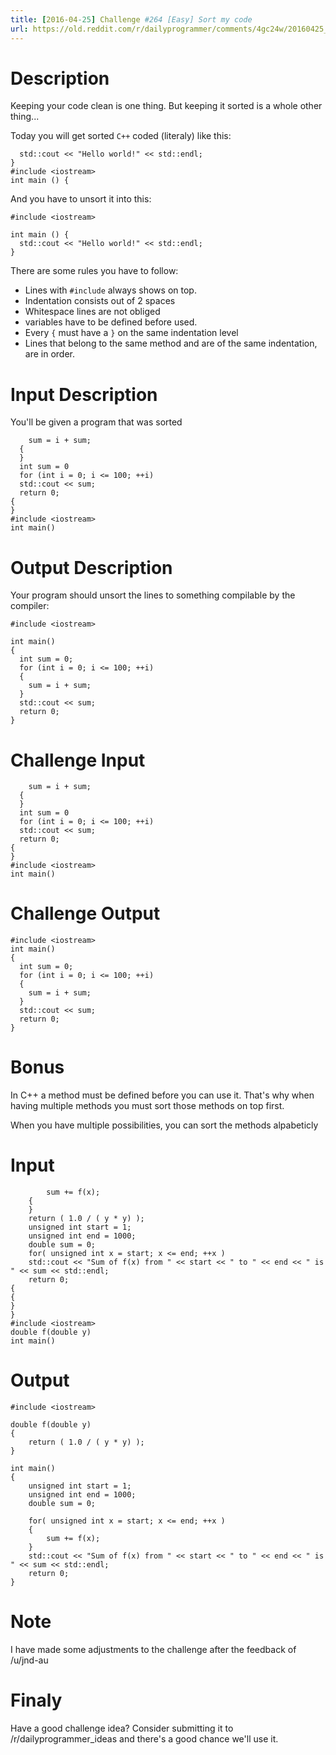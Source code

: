 ```yaml
---
title: [2016-04-25] Challenge #264 [Easy] Sort my code
url: https://old.reddit.com/r/dailyprogrammer/comments/4gc24w/20160425_challenge_264_easy_sort_my_code/
---
```


# Description

Keeping your code clean is one thing. But keeping it sorted is a whole other thing...

Today you will get sorted `C++` coded (literaly) like this:

    
      std::cout << "Hello world!" << std::endl;
    }
    #include <iostream>
    int main () {
    
 And you have to unsort it into this:
 
    #include <iostream>
    
    int main () {
      std::cout << "Hello world!" << std::endl;
    }

There are some rules you have to follow:

- Lines with `#include` always shows on top.
- Indentation consists out of 2 spaces
- Whitespace lines are not obliged
- variables have to be defined before used.
- Every `{` must have a `}` on the same indentation level
- Lines that belong to the same method and are of the same indentation, are in order. 

# Input Description

You'll be given a program that was sorted

 

        sum = i + sum;
      {
      }
      int sum = 0
      for (int i = 0; i <= 100; ++i)
      std::cout << sum;
      return 0;
    {
    }
    #include <iostream>
    int main()


# Output Description

Your program should unsort the lines to something compilable by the compiler:

    #include <iostream>
     
    int main()
    {
      int sum = 0;
      for (int i = 0; i <= 100; ++i)
      {
        sum = i + sum;
      }
      std::cout << sum;
      return 0;
    }

# Challenge Input

        sum = i + sum;
      {
      }
      int sum = 0
      for (int i = 0; i <= 100; ++i)
      std::cout << sum;
      return 0;
    {
    }
    #include <iostream>
    int main()

# Challenge Output
    
    #include <iostream>
    int main()
    {
      int sum = 0;
      for (int i = 0; i <= 100; ++i)
      {
        sum = i + sum;
      }
      std::cout << sum;
      return 0;
    }

# Bonus

In C++ a method must be defined before you can use it.
That's why when having multiple methods you must sort those methods on top first.

When you have multiple possibilities, you can sort the methods alpabeticly

# Input

            sum += f(x);
        {
        }
        return ( 1.0 / ( y * y) );
        unsigned int start = 1;
        unsigned int end = 1000;
        double sum = 0;
        for( unsigned int x = start; x <= end; ++x )
        std::cout << "Sum of f(x) from " << start << " to " << end << " is " << sum << std::endl;
        return 0;
    {
    {
    }
    }
    #include <iostream>
    double f(double y)
    int main()
    
# Output

    #include <iostream>
     
    double f(double y)
    {
        return ( 1.0 / ( y * y) );
    }
     
    int main()
    {
        unsigned int start = 1;
        unsigned int end = 1000;
        double sum = 0;
     
        for( unsigned int x = start; x <= end; ++x )
        {
            sum += f(x);
        }
        std::cout << "Sum of f(x) from " << start << " to " << end << " is " << sum << std::endl;
        return 0;
    }

# Note

I have made some adjustments to the challenge after the feedback of /u/jnd-au

# Finaly
Have a good challenge idea? Consider submitting it to /r/dailyprogrammer_ideas and there's a good chance we'll use it.
